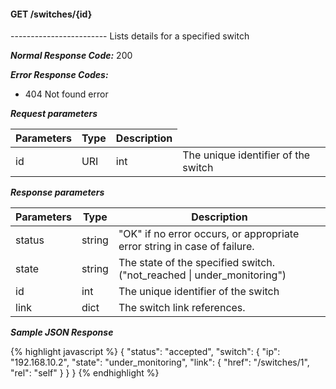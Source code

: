 <h4>GET /switches/{id}</h4>
------------------------
Lists details for a specified switch

***Normal Response Code:*** 200

***Error Response Codes:***

  * 404 Not found error

***Request parameters***

<table class="table table-bordered table-striped">
<thead><th>Parameters</th>
<th>Type</th>
<th>Description</th>
</thead>

<tbody>
<td>id</td>
<td>URI</td>
<td>int</td>
<td>The unique identifier of the switch</td>
</tbody>
</table>

***Response parameters***

<table class="table table-bordered table-striped">
<thead><th>Parameters</th>
<th>Type</th>
<th>Description</th>

</thead>

<tbody>

<tr>
<td>status</td>
<td>string </td>
<td>
"OK" if no error occurs, or appropriate error string in case of failure.
</td>
</tr>


<tr>
<td>state</td>
<td>string </td>
<td>The state of the specified switch. ("not_reached | under_monitoring")</td>
</tr>


<tr>
<td>id</td>
<td>int </td>
<td>The unique identifier of the switch</td>
</tr>


<tr>
<td>link</td>
<td>dict </td>
<td>The switch link references.</td>
</tr>

</tbody>
</table>

***Sample JSON Response***

{% highlight javascript %}
{
    "status": "accepted",
    "switch": {
        "ip": "192.168.10.2",
        "state": "under_monitoring",
        "link": {
            "href": "/switches/1",
            "rel": "self"
        }
    }
}
{% endhighlight  %}
